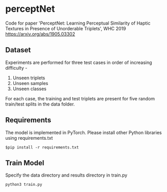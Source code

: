 # perceptNet
Code for paper 'PerceptNet: Learning Perceptual Similarity of Haptic Textures in Presence of Unorderable Triplets', WHC 2019
https://arxiv.org/abs/1905.03302

## Dataset

Experiments are performed for three test cases in order of increasing difficulty -
1. Unseen triplets
2. Unseen samples
3. Unseen classes

For each case, the training and test triplets are present for five random train/test splits in the data folder.

## Requirements
The model is implemented in PyTorch. Please install other Python libraries using requirements.txt

`$pip install -r requirements.txt`

## Train Model

Specify the data directory and results directory in train.py

`python3 train.py`
